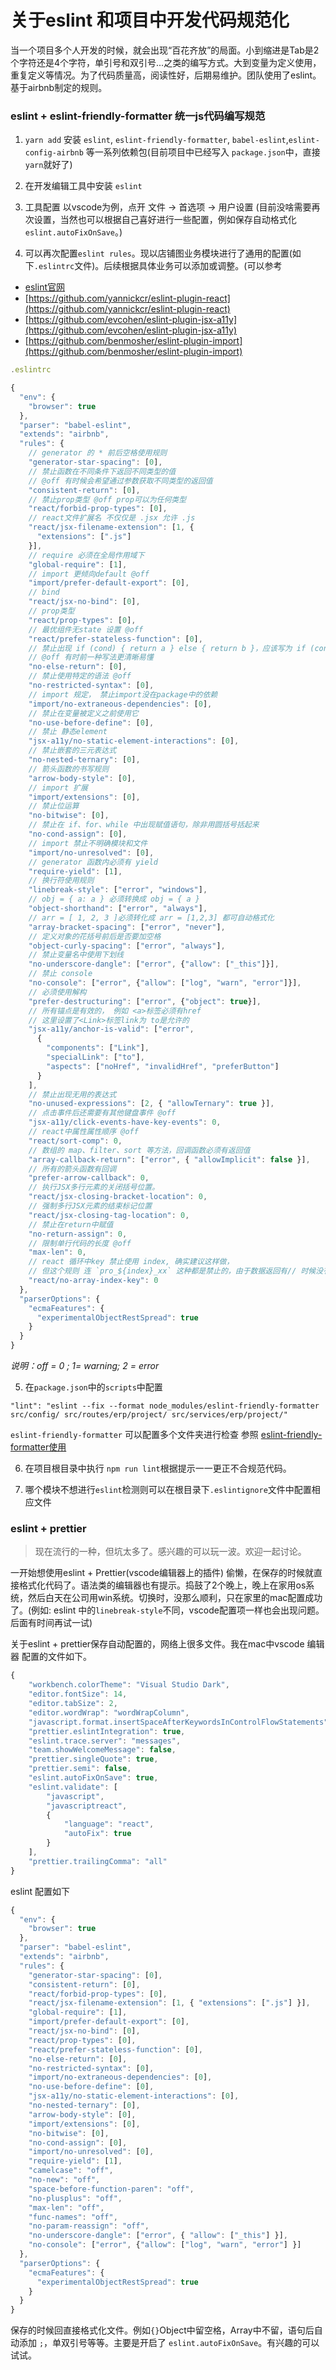 # 关于eslint 和项目中开发代码规范化

当一个项目多个人开发的时候，就会出现“百花齐放”的局面。小到缩进是Tab是2个字符还是4个字符，单引号和双引号...之类的编写方式。大到变量为定义使用，重复定义等情况。为了代码质量高，阅读性好，后期易维护。团队使用了eslint。基于airbnb制定的规则。


### eslint + eslint-friendly-formatter 统一js代码编写规范
1. `yarn add` 安装 `eslint`, `eslint-friendly-formatter`, `babel-eslint`,`eslint-config-airbnb` 等一系列依赖包(目前项目中已经写入 `package.json`中，直接 `yarn`就好了)

2. 在开发编辑工具中安装 `eslint`
3. 工具配置 以vscode为例，点开 文件 -> 首选项 -> 用户设置 (目前没啥需要再次设置，当然也可以根据自己喜好进行一些配置，例如保存自动格式化`eslint.autoFixOnSave`。)

4. 可以再次配置`eslint rules`。现以店铺图业务模块进行了通用的配置(如下`.eslintrc`文件)。后续根据具体业务可以添加或调整。(可以参考 
- [eslint官网](https://eslint.org/)
- [https://github.com/yannickcr/eslint-plugin-react](https://github.com/yannickcr/eslint-plugin-react)
- [https://github.com/evcohen/eslint-plugin-jsx-a11y](https://github.com/evcohen/eslint-plugin-jsx-a11y)
- [https://github.com/benmosher/eslint-plugin-import](https://github.com/benmosher/eslint-plugin-import)

``` javascript
.eslintrc

{
  "env": {
    "browser": true
  },
  "parser": "babel-eslint",
  "extends": "airbnb",
  "rules": {
    // generator 的 * 前后空格使用规则
    "generator-star-spacing": [0],
    // 禁止函数在不同条件下返回不同类型的值
    // @off 有时候会希望通过参数获取不同类型的返回值
    "consistent-return": [0],
    // 禁止prop类型 @off prop可以为任何类型
    "react/forbid-prop-types": [0],
    // react文件扩展名 不仅仅是 .jsx 允许 .js
    "react/jsx-filename-extension": [1, {
      "extensions": [".js"]
    }],
    // require 必须在全局作用域下
    "global-require": [1],
    // import 更倾向default @off
    "import/prefer-default-export": [0],
    // bind 
    "react/jsx-no-bind": [0],
    // prop类型
    "react/prop-types": [0],
    // 最优组件无state 设置 @off
    "react/prefer-stateless-function": [0],
    // 禁止出现 if (cond) { return a } else { return b }，应该写为 if (cond) { return a } return b
    // @off 有时前一种写法更清晰易懂
    "no-else-return": [0],
    // 禁止使用特定的语法 @off
    "no-restricted-syntax": [0],
    // import 规定， 禁止import没在package中的依赖
    "import/no-extraneous-dependencies": [0],
    // 禁止在变量被定义之前使用它
    "no-use-before-define": [0],
    // 禁止 静态element
    "jsx-a11y/no-static-element-interactions": [0],
    // 禁止嵌套的三元表达式
    "no-nested-ternary": [0],
    // 箭头函数的书写规则
    "arrow-body-style": [0],
    // import 扩展
    "import/extensions": [0],
    // 禁止位运算
    "no-bitwise": [0],
    // 禁止在 if、for、while 中出现赋值语句，除非用圆括号括起来
    "no-cond-assign": [0],
    // import 禁止不明确模块和文件
    "import/no-unresolved": [0],
    // generator 函数内必须有 yield
    "require-yield": [1],
    // 换行符使用规则
    "linebreak-style": ["error", "windows"],
    // obj = { a: a } 必须转换成 obj = { a } 
    "object-shorthand": ["error", "always"],
    // arr = [ 1, 2, 3 ]必须转化成 arr = [1,2,3] 都可自动格式化
    "array-bracket-spacing": ["error", "never"],
    // 定义对象的花括号前后是否要加空格
    "object-curly-spacing": ["error", "always"],
    // 禁止变量名中使用下划线
    "no-underscore-dangle": ["error", {"allow": ["_this"]}],
    // 禁止 console
    "no-console": ["error", {"allow": ["log", "warn", "error"]}],
    // 必须使用解构
    "prefer-destructuring": ["error", {"object": true}],
    // 所有锚点是有效的， 例如 <a>标签必须有href
    // 这里设置了<Link>标签link为 to是允许的
    "jsx-a11y/anchor-is-valid": ["error",
      {
        "components": ["Link"],
        "specialLink": ["to"],
        "aspects": ["noHref", "invalidHref", "preferButton"]
      }
    ],
    // 禁止出现无用的表达式
    "no-unused-expressions": [2, { "allowTernary": true }],
    // 点击事件后还需要有其他键盘事件 @off 
    "jsx-a11y/click-events-have-key-events": 0,
    // react中属性属性顺序 @off
    "react/sort-comp": 0,
    // 数组的 map、filter、sort 等方法，回调函数必须有返回值
    "array-callback-return": ["error", { "allowImplicit": false }],
    // 所有的箭头函数有回调
    "prefer-arrow-callback": 0,
    // 执行JSX多行元素的关闭括号位置。
    "react/jsx-closing-bracket-location": 0,
    // 强制多行JSX元素的结束标记位置
    "react/jsx-closing-tag-location": 0,
    // 禁止在return中赋值
    "no-return-assign": 0,
    // 限制单行代码的长度 @off
    "max-len": 0,
    // react 循环中key 禁止使用 index, 确实建议这样做，
    // 但这个规则 连 `pro_${index}_xx` 这种都是禁止的，由于数据返回有// 时候没有 唯一表示，所以建议用组装 字符串+index 来做key
    "react/no-array-index-key": 0
  },
  "parserOptions": {
    "ecmaFeatures": {
      "experimentalObjectRestSpread": true
    }
  }
}


```

*说明：off = 0 ; 1= warning; 2 = error*

5. 在`package.json`中的`scripts`中配置
```
"lint": "eslint --fix --format node_modules/eslint-friendly-formatter src/config/ src/routes/erp/project/ src/services/erp/project/"
```
`eslint-friendly-formatter` 可以配置多个文件夹进行检查
参照 [eslint-friendly-formatter使用](https://github.com/royriojas/eslint-friendly-formatter)

6. 在项目根目录中执行 `npm run lint`根据提示一一更正不合规范代码。

7. 哪个模块不想进行`eslint`检测则可以在根目录下`.eslintignore`文件中配置相应文件
### eslint + prettier

> 现在流行的一种，但坑太多了。感兴趣的可以玩一波。欢迎一起讨论。

一开始想使用eslint + Prettier(vscode编辑器上的插件) 偷懒，在保存的时候就直接格式化代码了。语法类的编辑器也有提示。捣鼓了2个晚上，晚上在家用os系统，然后白天在公司用win系统。切换时，没那么顺利，只在家里的mac配置成功了。(例如: eslint 中的`linebreak-style`不同，vscode配置项一样也会出现问题。后面有时间再试一试)



关于eslint + prettier保存自动配置的，网络上很多文件。我在mac中vscode 编辑器 配置的文件如下。

```js
{
    "workbench.colorTheme": "Visual Studio Dark",
    "editor.fontSize": 14,
    "editor.tabSize": 2,
    "editor.wordWrap": "wordWrapColumn",
    "javascript.format.insertSpaceAfterKeywordsInControlFlowStatements": true,
    "prettier.eslintIntegration": true,
    "eslint.trace.server": "messages",
    "team.showWelcomeMessage": false,
    "prettier.singleQuote": true,
    "prettier.semi": false,
    "eslint.autoFixOnSave": true,
    "eslint.validate": [
        "javascript",
        "javascriptreact",
        {
            "language": "react",
            "autoFix": true
        }
    ],
    "prettier.trailingComma": "all"
}
```
eslint 配置如下

``` js
{
  "env": {
    "browser": true
  },
  "parser": "babel-eslint",
  "extends": "airbnb",
  "rules": {
    "generator-star-spacing": [0],
    "consistent-return": [0],
    "react/forbid-prop-types": [0],
    "react/jsx-filename-extension": [1, { "extensions": [".js"] }],
    "global-require": [1],
    "import/prefer-default-export": [0],
    "react/jsx-no-bind": [0],
    "react/prop-types": [0],
    "react/prefer-stateless-function": [0],
    "no-else-return": [0],
    "no-restricted-syntax": [0],
    "import/no-extraneous-dependencies": [0],
    "no-use-before-define": [0],
    "jsx-a11y/no-static-element-interactions": [0],
    "no-nested-ternary": [0],
    "arrow-body-style": [0],
    "import/extensions": [0],
    "no-bitwise": [0],
    "no-cond-assign": [0],
    "import/no-unresolved": [0],
    "require-yield": [1],
    "camelcase": "off", 
    "no-new": "off", 
    "space-before-function-paren": "off", 
    "no-plusplus": "off", 
    "max-len": "off", 
    "func-names": "off", 
    "no-param-reassign": "off",
    "no-underscore-dangle": ["error", { "allow": ["_this"] }],
    "no-console": ["error", {"allow": ["log", "warn", "error"] }]
  },
  "parserOptions": {
    "ecmaFeatures": {
      "experimentalObjectRestSpread": true
    }
  }
}
```
保存的时候回直接格式化文件。例如`{}`Object中留空格，Array中不留，语句后自动添加 `;`，单双引号等等。主要是开启了 `eslint.autoFixOnSave`。有兴趣的可以试试。














































